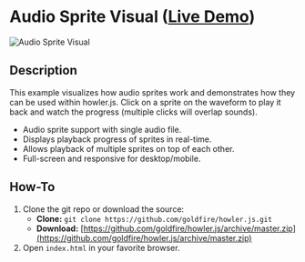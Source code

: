 # Audio Sprite Visual ([Live Demo](https://howlerjs.com/#sprite))

![Audio Sprite Visual](https://s3.amazonaws.com/howler.js/screenshot-sprite.jpg "Sprite Screenshot")

## Description

This example visualizes how audio sprites work and demonstrates how they can be used within howler.js. Click on a sprite on the waveform to play it back and watch the progress (multiple clicks will overlap sounds).

- Audio sprite support with single audio file.
- Displays playback progress of sprites in real-time.
- Allows playback of multiple sprites on top of each other.
- Full-screen and responsive for desktop/mobile.

## How-To

1. Clone the git repo or download the source:
   - **Clone:** `git clone https://github.com/goldfire/howler.js.git`
   - **Download:** [https://github.com/goldfire/howler.js/archive/master.zip](https://github.com/goldfire/howler.js/archive/master.zip)
2. Open `index.html` in your favorite browser.
